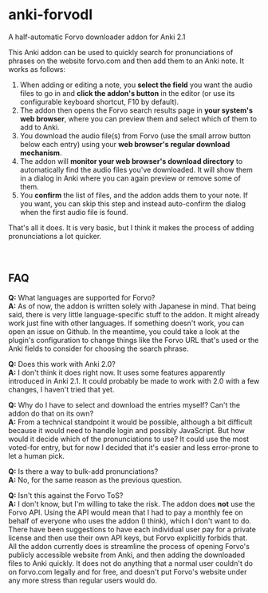 # anki-forvodl
A half-automatic Forvo downloader addon for Anki 2.1

This Anki addon can be used to quickly search for pronunciations of phrases on the website forvo.com and then add them to an Anki note. It works as follows:

1. When adding or editing a note, you **select the field** you want the audio files to go in and **click the addon's button** in the editor (or use its configurable keyboard shortcut, F10 by default).
2. The addon then opens the Forvo search results page in **your system's web browser**, where you can preview them and select which of them to add to Anki.
3. You download the audio file(s) from Forvo (use the small arrow button below each entry) using your **web browser's regular download mechanism**.
4. The addon will **monitor your web browser's download directory** to automatically find the audio files you've downloaded. It will show them in a dialog in Anki where you can again preview or remove some of them.
5. You **confirm** the list of files, and the addon adds them to your note. If you want, you can skip this step and instead auto-confirm the dialog when the first audio file is found.

That's all it does. It is very basic, but I think it makes the process of adding pronunciations a lot quicker.
<br>
<br>
<br>


## FAQ

**Q:** What languages are supported for Forvo?
<br>
**A:** As of now, the addon is written solely with Japanese in mind. That being said, there is very little language-specific stuff to the addon. It might already work just fine with other languages. If something doesn't work, you can open an issue on Github. In the meantime, you could take a look at the plugin's configuration to change things like the Forvo URL that's used or the Anki fields to consider for choosing the search phrase.

**Q:** Does this work with Anki 2.0?
<br>
**A:** I don't think it does right now. It uses some features apparently introduced in Anki 2.1. It could probably be made to work with 2.0 with a few changes, I haven't tried that yet.

**Q:** Why do I have to select and download the entries myself? Can't the addon do that on its own?
<br>
**A:** From a technical standpoint it would be possible, although a bit difficult because it would need to handle login and possibly JavaScript. But how would it decide which of the pronunciations to use? It could use the most voted-for entry, but for now I decided that it's easier and less error-prone to let a human pick.

**Q:** Is there a way to bulk-add pronunciations?
<br>
**A:** No, for the same reason as the previous question.

**Q:** Isn't this against the Forvo ToS?
<br>
**A:** I don't know, but I'm willing to take the risk. The addon does **not** use the Forvo API. Using the API would mean that I had to pay a monthly fee on behalf of everyone who uses the addon (I think), which I don't want to do. There have been suggestions to have each individual user pay for a private license and then use their own API keys, but Forvo explicitly forbids that.<br>
All the addon currently does is streamline the process of opening Forvo's publicly accessible website from Anki, and then adding the downloaded files to Anki quickly. It does not do anything that a normal user couldn't do on forvo.com legally and for free, and doesn't put Forvo's website under any more stress than regular users would do.

